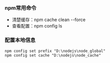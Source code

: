 ### npm常用命令

- 清楚缓存：npm cache clean --force
- 查看配置：npm config ls

### 配置本地信息

```
npm config set prefix "D:\nodejs\node_global"
npm config set cache "D:\nodejs\node_cache"
```

